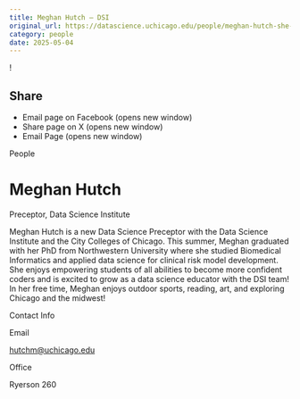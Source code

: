 ```yaml
---
title: Meghan Hutch – DSI
original_url: https://datascience.uchicago.edu/people/meghan-hutch-she-her
category: people
date: 2025-05-04
---
```


<!-- Table-like structure detected -->

!

## Share

* Email page on Facebook (opens new window)
* Share page on X (opens new window)
* Email Page (opens new window)

<!-- Table-like structure detected -->

People

# Meghan Hutch

Preceptor, Data Science Institute

Meghan Hutch is a new Data Science Preceptor with the Data Science Institute and the City Colleges of Chicago. This summer, Meghan graduated with her PhD from Northwestern University where she studied Biomedical Informatics and applied data science for clinical risk model development. She enjoys empowering students of all abilities to become more confident coders and is excited to grow as a data science educator with the DSI team! In her free time, Meghan enjoys outdoor sports, reading, art, and exploring Chicago and the midwest!

Contact Info

Email

[hutchm@uchicago.edu](mailto:hutchm@uchicago.edu)

Office

Ryerson 260